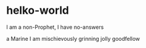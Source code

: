 # helko-world
I am a non-Prophet, I have no-answers

a Marine I am
mischievously grinning
jolly goodfellow
